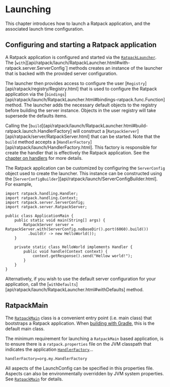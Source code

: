# Launching

This chapter introduces how to launch a Ratpack application, and the associated launch time configuration.

## Configuring and starting a Ratpack application

A Ratpack application is configured and started via the [`RatpackLauncher`](api/ratpack/launch/RatpackLauncher.html). The 
[`with`][api/ratpack/launch/RatpackLauncher.html#with-ratpack.server.ServerConfig`] methods creates an instance of the launcher that is backed with the provided server configuration. 

The launcher then provides access to configure the user [`Registry`][api/ratpack/registry/Registry.html] that is used to configure the Ratpack application via 
the [`bindings`][api/ratpack/launch/RatpackLauncher.html#bindings-ratpack.func.Function] method. The launcher adds the necessary default objects to the registry 
before building the server instance. Objects in the user registry will take supersede the defaults items.

Calling the [`build`](api/ratpack/launch/RatpackLauncher.html#build-ratpack.launch.HandlerFactory] will construct a [`RatpackServer`][api/ratpack/server/RatpackServer.html] that can be started.
Note that the `build` method accepts a [`HandlerFactory`][api/ratpack/launch/HandlerFactory.html]. This factory is responsible for create the handler that is effectively the Ratpack application.
See the [chapter on handlers](handlers.html) for more details.

The Ratpack application can be customized by configuring the `ServerConfig` object used to create the launcher. This instance can be constructed using the [`ServerConfigBuilder`][api/ratpack/launch/ServerConfigBuilder.html].
For example, 

```language-java
import ratpack.handling.Handler;
import ratpack.handling.Context;
import ratpack.server.ServerConfig;
import ratpack.server.RatpackServer;

public class ApplicationMain {
    public static void main(String[] args) {
        RatpackServer server = RatpackServer.with(ServerConfig.noBaseDir().port(6060).build())
          .build(r -> new HelloWorld());
    }
    
    private static class HelloWorld implements Handler {
        public void handle(Context context) {
            context.getResponse().send("Hellow world!");
        }
    }
}
```

Alternatively, if you wish to use the default server configuration for your application, call the [`withDefaults`][api/ratpack/launch/RatpackLauncher.html#withDefaults] method.

## RatpackMain

The [`RatpackMain`](api/ratpack/launch/RatpackMain.html) class is a convenient entry point (i.e. main class) that bootstraps a Ratpack application.
When [building with Gradle](gradle.html), this is the default main class.

The minimum requirement for launching a `RatpackMain` based application, is to ensure there is a `ratpack.properties` file on the JVM classpath that indicates the application [`HandlerFactory`](api/ratpack/launch/HandlerFactory.html)…

```
handlerFactory=org.my.HandlerFactory
```

All aspects of the LaunchConfig can be specified in this properties file.
Aspects can also be environmentally overridden by JVM system properties.
See [`RatpackMain`](api/ratpack/launch/RatpackMain.html) for details.

